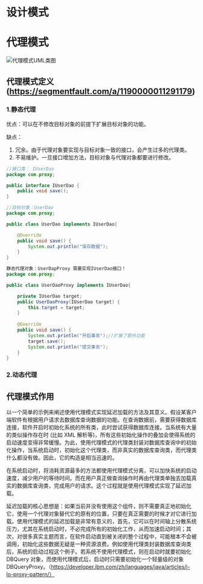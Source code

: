 # 设计模式

# 代理模式



![代理模式UML类图](https://segmentfault.com/img/remote/1460000011291184)

## 代理模式定义(https://segmentfault.com/a/1190000011291179)

### 1.静态代理

优点：可以在不修改目标对象的前提下扩展目标对象的功能。

缺点：

1. 冗余。由于代理对象要实现与目标对象一致的接口，会产生过多的代理类。
2. 不易维护。一旦接口增加方法，目标对象与代理对象都要进行修改。

~~~java
//接口类： IUserDao
package com.proxy;

public interface IUserDao {
    public void save();
}
~~~

~~~java
//目标对象：UserDao
package com.proxy;

public class UserDao implements IUserDao{

    @Override
    public void save() {
        System.out.println("保存数据");
    }
}
~~~

~~~java
静态代理对象：UserDapProxy 需要实现IUserDao接口！
package com.proxy;

public class UserDaoProxy implements IUserDao{

    private IUserDao target;
    public UserDaoProxy(IUserDao target) {
        this.target = target;
    }
    
    @Override
    public void save() {
        System.out.println("开启事务");//扩展了额外功能
        target.save();
        System.out.println("提交事务");
    }
}
~~~

### 2.动态代理

## 代理模式作用

以一个简单的示例来阐述使用代理模式实现延迟加载的方法及其意义。假设某客户端软件有根据用户请求去数据库查询数据的功能。在查询数据前，需要获得数据库连接，软件开启时初始化系统的所有类，此时尝试获得数据库连接。当系统有大量的类似操作存在时 (比如 XML 解析等)，所有这些初始化操作的叠加会使得系统的启动速度变得非常缓慢。为此，使用代理模式的代理类封装对数据库查询中的初始化操作，当系统启动时，初始化这个代理类，而非真实的数据库查询类，而代理类什么都没有做。因此，它的构造是相当迅速的。

在系统启动时，将消耗资源最多的方法都使用代理模式分离，可以加快系统的启动速度，减少用户的等待时间。而在用户真正做查询操作时再由代理类单独去加载真实的数据库查询类，完成用户的请求。这个过程就是使用代理模式实现了延迟加载。

延迟加载的核心思想是：如果当前并没有使用这个组件，则不需要真正地初始化它，使用一个代理对象替代它的原有的位置，只要在真正需要的时候才对它进行加载。使用代理模式的延迟加载是非常有意义的，首先，它可以在时间轴上分散系统压力，尤其在系统启动时，不必完成所有的初始化工作，从而加速启动时间；其次，对很多真实主题而言，在软件启动直到被关闭的整个过程中，可能根本不会被调用，初始化这些数据无疑是一种资源浪费。例如使用代理类封装数据库查询类后，系统的启动过程这个例子。若系统不使用代理模式，则在启动时就要初始化 DBQuery 对象，而使用代理模式后，启动时只需要初始化一个轻量级的对象 DBQueryProxy。（https://developer.ibm.com/zh/languages/java/articles/j-lo-proxy-pattern/）